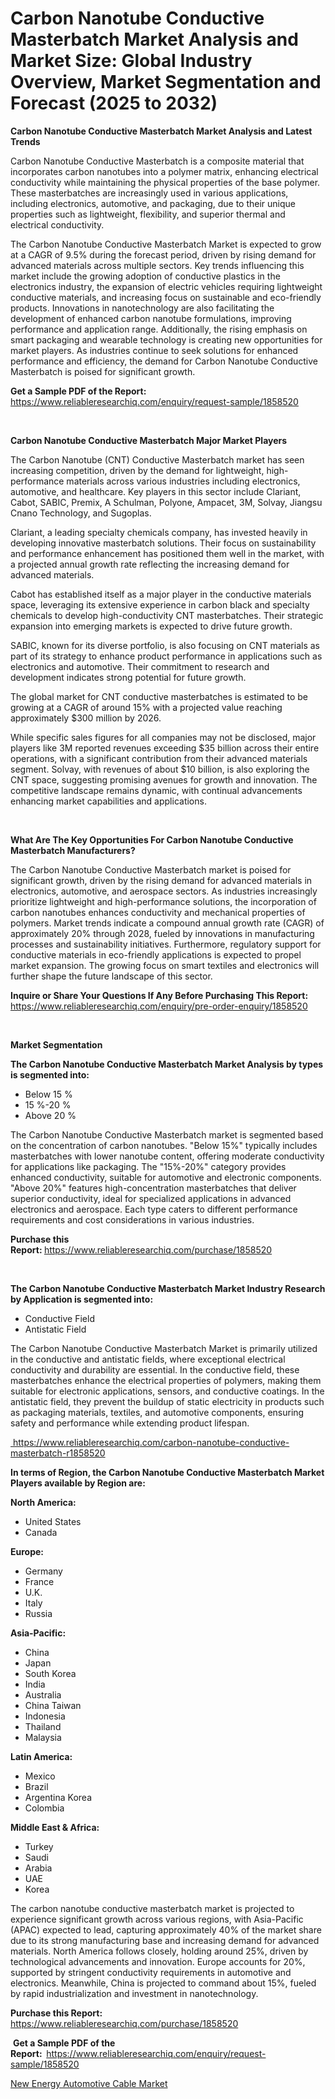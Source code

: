 <p><h1>Carbon Nanotube Conductive Masterbatch Market Analysis and Market Size: Global Industry Overview, Market Segmentation and Forecast (2025 to 2032)</h1></p><p><strong>Carbon Nanotube Conductive Masterbatch Market Analysis and Latest Trends</strong></p>
<p><p>Carbon Nanotube Conductive Masterbatch is a composite material that incorporates carbon nanotubes into a polymer matrix, enhancing electrical conductivity while maintaining the physical properties of the base polymer. These masterbatches are increasingly used in various applications, including electronics, automotive, and packaging, due to their unique properties such as lightweight, flexibility, and superior thermal and electrical conductivity.</p><p>The Carbon Nanotube Conductive Masterbatch Market is expected to grow at a CAGR of 9.5% during the forecast period, driven by rising demand for advanced materials across multiple sectors. Key trends influencing this market include the growing adoption of conductive plastics in the electronics industry, the expansion of electric vehicles requiring lightweight conductive materials, and increasing focus on sustainable and eco-friendly products. Innovations in nanotechnology are also facilitating the development of enhanced carbon nanotube formulations, improving performance and application range. Additionally, the rising emphasis on smart packaging and wearable technology is creating new opportunities for market players. As industries continue to seek solutions for enhanced performance and efficiency, the demand for Carbon Nanotube Conductive Masterbatch is poised for significant growth.</p></p>
<p><strong>Get a Sample PDF of the Report:&nbsp;</strong> <a href="https://www.reliableresearchiq.com/enquiry/request-sample/1858520?utm_campaign=3279&utm_medium=2&utm_source=Github&utm_content=ia&utm_term=03042025&utm_id=carbon-nanotube-conductive-masterbatch">https://www.reliableresearchiq.com/enquiry/request-sample/1858520</a></p>
<p>&nbsp;</p>
<p><strong>Carbon Nanotube Conductive Masterbatch Major Market Players</strong></p>
<p><p>The Carbon Nanotube (CNT) Conductive Masterbatch market has seen increasing competition, driven by the demand for lightweight, high-performance materials across various industries including electronics, automotive, and healthcare. Key players in this sector include Clariant, Cabot, SABIC, Premix, A Schulman, Polyone, Ampacet, 3M, Solvay, Jiangsu Cnano Technology, and Sugoplas. </p><p>Clariant, a leading specialty chemicals company, has invested heavily in developing innovative masterbatch solutions. Their focus on sustainability and performance enhancement has positioned them well in the market, with a projected annual growth rate reflecting the increasing demand for advanced materials.</p><p>Cabot has established itself as a major player in the conductive materials space, leveraging its extensive experience in carbon black and specialty chemicals to develop high-conductivity CNT masterbatches. Their strategic expansion into emerging markets is expected to drive future growth.</p><p>SABIC, known for its diverse portfolio, is also focusing on CNT materials as part of its strategy to enhance product performance in applications such as electronics and automotive. Their commitment to research and development indicates strong potential for future growth.</p><p>The global market for CNT conductive masterbatches is estimated to be growing at a CAGR of around 15% with a projected value reaching approximately $300 million by 2026. </p><p>While specific sales figures for all companies may not be disclosed, major players like 3M reported revenues exceeding $35 billion across their entire operations, with a significant contribution from their advanced materials segment. Solvay, with revenues of about $10 billion, is also exploring the CNT space, suggesting promising avenues for growth and innovation. The competitive landscape remains dynamic, with continual advancements enhancing market capabilities and applications.</p></p>
<p>&nbsp;</p>
<p><strong>What Are The Key Opportunities For Carbon Nanotube Conductive Masterbatch Manufacturers?</strong></p>
<p><p>The Carbon Nanotube Conductive Masterbatch market is poised for significant growth, driven by the rising demand for advanced materials in electronics, automotive, and aerospace sectors. As industries increasingly prioritize lightweight and high-performance solutions, the incorporation of carbon nanotubes enhances conductivity and mechanical properties of polymers. Market trends indicate a compound annual growth rate (CAGR) of approximately 20% through 2028, fueled by innovations in manufacturing processes and sustainability initiatives. Furthermore, regulatory support for conductive materials in eco-friendly applications is expected to propel market expansion. The growing focus on smart textiles and electronics will further shape the future landscape of this sector.</p></p>
<p><strong>Inquire or Share Your Questions If Any Before Purchasing This Report:</strong> <a href="https://www.reliableresearchiq.com/enquiry/pre-order-enquiry/1858520?utm_campaign=3279&utm_medium=2&utm_source=Github&utm_content=ia&utm_term=03042025&utm_id=carbon-nanotube-conductive-masterbatch">https://www.reliableresearchiq.com/enquiry/pre-order-enquiry/1858520</a></p>
<p>&nbsp;</p>
<p><strong>Market Segmentation</strong></p>
<p><strong>The Carbon Nanotube Conductive Masterbatch Market Analysis by types is segmented into:</strong></p>
<p><ul><li>Below 15 %</li><li>15 %-20 %</li><li>Above 20 %</li></ul></p>
<p><p>The Carbon Nanotube Conductive Masterbatch market is segmented based on the concentration of carbon nanotubes. "Below 15%" typically includes masterbatches with lower nanotube content, offering moderate conductivity for applications like packaging. The "15%-20%" category provides enhanced conductivity, suitable for automotive and electronic components. "Above 20%" features high-concentration masterbatches that deliver superior conductivity, ideal for specialized applications in advanced electronics and aerospace. Each type caters to different performance requirements and cost considerations in various industries.</p></p>
<p><strong>Purchase this Report:&nbsp;</strong><a href="https://www.reliableresearchiq.com/purchase/1858520?utm_campaign=3279&utm_medium=2&utm_source=Github&utm_content=ia&utm_term=03042025&utm_id=carbon-nanotube-conductive-masterbatch">https://www.reliableresearchiq.com/purchase/1858520</a></p>
<p>&nbsp;</p>
<p><strong>The Carbon Nanotube Conductive Masterbatch Market Industry Research by Application is segmented into:</strong></p>
<p><ul><li>Conductive Field</li><li>Antistatic Field</li></ul></p>
<p><p>The Carbon Nanotube Conductive Masterbatch Market is primarily utilized in the conductive and antistatic fields, where exceptional electrical conductivity and durability are essential. In the conductive field, these masterbatches enhance the electrical properties of polymers, making them suitable for electronic applications, sensors, and conductive coatings. In the antistatic field, they prevent the buildup of static electricity in products such as packaging materials, textiles, and automotive components, ensuring safety and performance while extending product lifespan.</p></p>
<p><a href="https://www.reliableresearchiq.com/carbon-nanotube-conductive-masterbatch-r1858520?utm_campaign=3279&utm_medium=2&utm_source=Github&utm_content=ia&utm_term=03042025&utm_id=carbon-nanotube-conductive-masterbatch">&nbsp;https://www.reliableresearchiq.com/carbon-nanotube-conductive-masterbatch-r1858520</a></p>
<p><strong>In terms of Region, the Carbon Nanotube Conductive Masterbatch Market Players available by Region are:</strong></p>
<p>
    <p> <strong> North America: </strong>
        <ul>
            <li>United States</li>
            <li>Canada</li>
        </ul>
        </p> 
    <p> <strong> Europe: </strong>
        <ul>
            <li>Germany</li>
            <li>France</li>
            <li>U.K.</li>
            <li>Italy</li>
            <li>Russia</li>
        </ul>
        </p> 
    <p> <strong> Asia-Pacific: </strong>
        <ul>
            <li>China</li>
            <li>Japan</li>
            <li>South Korea</li>
            <li>India</li>
            <li>Australia</li>
            <li>China Taiwan</li>
            <li>Indonesia</li>
            <li>Thailand</li>
            <li>Malaysia</li>
        </ul>
        </p> 
    <p> <strong> Latin America: </strong>
        <ul>
            <li>Mexico</li>
            <li>Brazil</li>
            <li>Argentina Korea</li>
            <li>Colombia</li>
        </ul>
        </p> 
    <p> <strong> Middle East & Africa: </strong>
        <ul>
            <li>Turkey</li>
            <li>Saudi</li>
            <li>Arabia</li>
            <li>UAE</li>
            <li>Korea</li>
        </ul>
    </p>
    </p>
<p><p>The carbon nanotube conductive masterbatch market is projected to experience significant growth across various regions, with Asia-Pacific (APAC) expected to lead, capturing approximately 40% of the market share due to its strong manufacturing base and increasing demand for advanced materials. North America follows closely, holding around 25%, driven by technological advancements and innovation. Europe accounts for 20%, supported by stringent conductivity requirements in automotive and electronics. Meanwhile, China is projected to command about 15%, fueled by rapid industrialization and investment in nanotechnology.</p></p>
<p><strong>Purchase this Report: </strong><a href="https://www.reliableresearchiq.com/purchase/1858520?utm_campaign=3279&utm_medium=2&utm_source=Github&utm_content=ia&utm_term=03042025&utm_id=carbon-nanotube-conductive-masterbatch">https://www.reliableresearchiq.com/purchase/1858520</a></p>
<p>&nbsp;<strong>Get a Sample PDF of the Report:&nbsp;&nbsp;</strong><a href="https://www.reliableresearchiq.com/enquiry/request-sample/1858520?utm_campaign=3279&utm_medium=2&utm_source=Github&utm_content=ia&utm_term=03042025&utm_id=carbon-nanotube-conductive-masterbatch">https://www.reliableresearchiq.com/enquiry/request-sample/1858520</a></p>
<p><strong></strong></p>
<p><p><a href="https://github.com/felishtimoti/Market-Research-Report-List-1/blob/main/new-energy-automotive-cable-market.md?utm_campaign=3279&utm_medium=2&utm_source=Github&utm_content=ia&utm_term=03042025&utm_id=carbon-nanotube-conductive-masterbatch">New Energy Automotive Cable Market</a></p></p>
